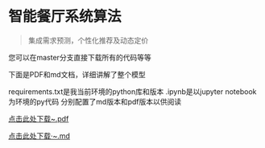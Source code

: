 # 智能餐厅系统算法

> 集成需求预测，个性化推荐及动态定价

您可以在master分支直接下载所有的代码等等

下面是PDF和md文档，详细讲解了整个模型

requirements.txt是我当前环境的python库和版本
.ipynb是以jupyter notebook为环境的py代码
分别配置了md版本和pdf版本以供阅读

[点击此处下载~.pdf](https://github.com/YizheXie/Smart-canteen-system-algorithm/files/13747844/default.pdf)

[点击此处下载·~.md](https://github.com/YizheXie/Smart-canteen-system-algorithm/files/13747829/default.md)




